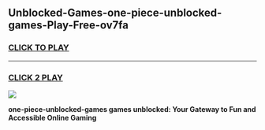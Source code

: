 
## Unblocked-Games-one-piece-unblocked-games-Play-Free-ov7fa
<h3>
<a href="https://premium76.site?title=one-piece-unblocked-games&ref=22A">CLICK TO PLAY</a></h3>
<hr>

<h3>
<a href="https://premium76.site?title=one-piece-unblocked-games&ref=22A">CLICK 2 PLAY</a>
  
</h3>

<a href="https://premium76.site?title=one-piece-unblocked-games&ref=22A"><img src="https://clearcache.store/games.png"></a>


**one-piece-unblocked-games games unblocked: Your Gateway to Fun and Accessible Online Gaming**
